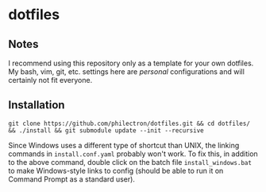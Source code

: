 # dotfiles

## Notes

I recommend using this repository only as a template for your own dotfiles. My bash, vim, git, etc. settings here are _personal_ configurations and will certainly not fit everyone.

## Installation

    git clone https://github.com/philectron/dotfiles.git && cd dotfiles/ && ./install && git submodule update --init --recursive

Since Windows uses a different type of shortcut than UNIX, the linking commands in `install.conf.yaml` probably won't work. To fix this, in addition to the above command, double click on the batch file `install_windows.bat` to make Windows-style links to config (should be able to run it on Command Prompt as a standard user).
